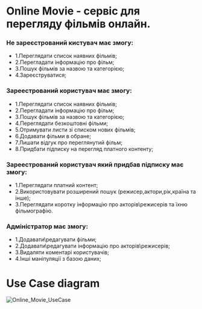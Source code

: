 # Online Movie - сервіс для перегляду фільмів онлайн.
### Не зареєстрований кистувач має змогу:
   + 1.Переглядати список наявних фільмів;
   + 2.Перегладати інформацію про фільм;
   + 3.Пошук фільмів за назвою та категорією;
   + 4.Зареєструватися;
### Зареестрований користувач має змогу: 
  + 1.Переглядати список наявних фільмів;
  + 2.Перегладати інформацію про фільм;
  + 3.Пошук фільмів за назвою та категорією;
  + 4.Переглядати безкоштовні фільми;
  + 5.Отримувати листи зі списком нових фільмів;
  + 6.Додавати фільми в обране;
  + 7.Лишати відгук про переглянутий фільм;
  + 8.Придбати підписку на перегляд платного контенту;
### Зареестрований користувач який придбав підписку має змогу:
   + 1.Переглядати платний контент;
   + 2.Використовувати розширений пошук (режисер,актори,рік,країна та інше);
   + 3.Переглядати коротку інформацію про акторів\режисерів та їхню фільмографію.
### Адміністратор  має змогу:
   + 1.Додавати\редагувати фільми;
   + 2.Додавати\редагувати інформацію про акторів\режисерів;
   + 3.Видаляти коментарі користувачів;
   + 4.Інші маніпуляції з базою даних;
# Use Case diagram
![Online_Movie_UseCase](https://github.com/Sashok9203/Online_Movie/assets/56803757/797c8950-f7db-47db-849d-79bdd7ce47de)
